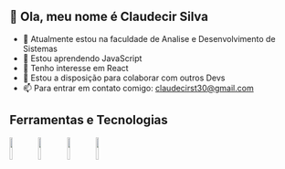 ## 👋 Ola, meu nome é Claudecir Silva

- 🔭 Atualmente estou na faculdade de Analise e Desenvolvimento de Sistemas
- 🌱 Estou aprendendo JavaScript 
- 👀 Tenho interesse em React
- 👯 Estou a disposição para colaborar com outros Devs  
- 📫 Para entrar em contato comigo: claudecirst30@gmail.com 

<!---
Claus30/Claus30 is a ✨ special ✨ repository because its `README.md` (this file) appears on your GitHub profile.
You can click the Preview link to take a look at your changes.
--->
## Ferramentas e Tecnologias 

<img height="10%" width="10%" src="https://cdn.jsdelivr.net/gh/devicons/devicon/icons/html5/html5-original-wordmark.svg" /><img height="10%" width="10%" src="https://cdn.jsdelivr.net/gh/devicons/devicon/icons/css3/css3-original-wordmark.svg" /><img height="10%" width="10%" src="https://cdn.jsdelivr.net/gh/devicons/devicon/icons/sass/sass-original.svg" /><img height="10%" width="10%" src="https://cdn.jsdelivr.net/gh/devicons/devicon/icons/bootstrap/bootstrap-original-wordmark.svg" />



